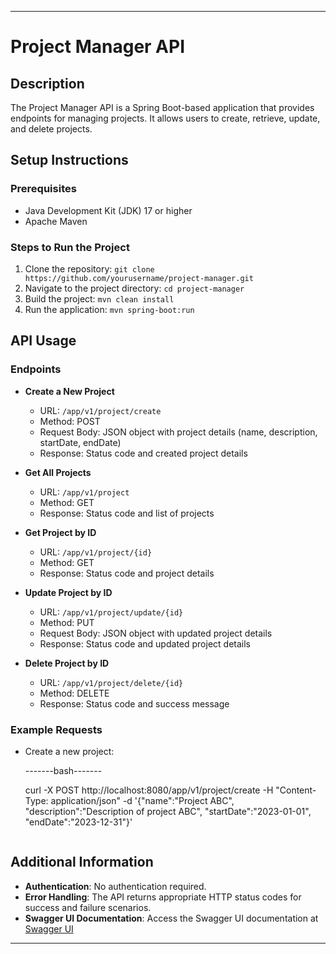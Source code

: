
---

# Project Manager API

## Description
The Project Manager API is a Spring Boot-based application that provides endpoints for managing projects. It allows users to create, retrieve, update, and delete projects.

## Setup Instructions

### Prerequisites
- Java Development Kit (JDK) 17 or higher
- Apache Maven

### Steps to Run the Project
1. Clone the repository: `git clone https://github.com/yourusername/project-manager.git`
2. Navigate to the project directory: `cd project-manager`
3. Build the project: `mvn clean install`
4. Run the application: `mvn spring-boot:run`

## API Usage

### Endpoints
- **Create a New Project**
  - URL: `/app/v1/project/create`
  - Method: POST
  - Request Body: JSON object with project details (name, description, startDate, endDate)
  - Response: Status code and created project details

- **Get All Projects**
  - URL: `/app/v1/project`
  - Method: GET
  - Response: Status code and list of projects

- **Get Project by ID**
  - URL: `/app/v1/project/{id}`
  - Method: GET
  - Response: Status code and project details

- **Update Project by ID**
  - URL: `/app/v1/project/update/{id}`
  - Method: PUT
  - Request Body: JSON object with updated project details
  - Response: Status code and updated project details

- **Delete Project by ID**
  - URL: `/app/v1/project/delete/{id}`
  - Method: DELETE
  - Response: Status code and success message

### Example Requests
- Create a new project:

  -------bash-------
  
  curl -X POST http://localhost:8080/app/v1/project/create -H "Content-Type: application/json" -d '{"name":"Project ABC", "description":"Description of project ABC", "startDate":"2023-01-01", "endDate":"2023-12-31"}'
  ```

## Additional Information

- **Authentication**: No authentication required.
- **Error Handling**: The API returns appropriate HTTP status codes for success and failure scenarios.
- **Swagger UI Documentation**: Access the Swagger UI documentation at [Swagger UI](http://localhost:8080/swagger-ui.html)

---
